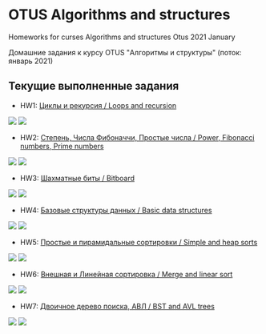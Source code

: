 # OTUS Algorithms and structures
Homeworks for curses Algorithms and structures Otus 2021 January

Домашние задания к курсу OTUS "Алгоритмы и структуры" (поток: январь 2021)

## Текущие выполненные задания

- HW1: [Циклы и рекурсия / Loops and recursion](https://github.com/c-villain/OTUS_algo/tree/main/HW1) 

<p align="left">
    <img src="https://img.shields.io/badge/language-C%23-blue" /> 
    <img src="https://img.shields.io/badge/IDE-Visual%20Studio-blue" /> 
</p>

- HW2: [Степень, Числа Фибоначчи, Простые числа / Power, Fibonacci numbers, Prime numbers](https://github.com/c-villain/OTUS_algo/tree/main/HW2) 

<p align="left">
    <img src="https://img.shields.io/badge/language-Swift%205.0-blue" /> 
    <img src="https://img.shields.io/badge/IDE-Xcode-blue" /> 
</p>

- HW3: [Шахматные биты / Bitboard](https://github.com/c-villain/OTUS_algo/tree/main/HW3) 

<p align="left">
    <img src="https://img.shields.io/badge/language-Swift%205.0-blue" /> 
    <img src="https://img.shields.io/badge/IDE-Xcode-blue" /> 
</p>

- HW4: [Базовые структуры данных / Basic data structures](https://github.com/c-villain/OTUS_algo/tree/main/HW4) 

<p align="left">
    <img src="https://img.shields.io/badge/language-Swift%205.0-blue" /> 
    <img src="https://img.shields.io/badge/IDE-Xcode-blue" /> 
</p>

- HW5: [Простые и пирамидальные сортировки / Simple and heap sorts](https://github.com/c-villain/OTUS_algo/tree/main/HW5) 
<p align="left">
    <img src="https://img.shields.io/badge/language-Swift%205.0-blue" /> 
    <img src="https://img.shields.io/badge/IDE-Xcode-blue" /> 
</p>

- HW6: [Внешная и Линейная сортировка / Merge and linear sort](https://github.com/c-villain/OTUS_algo/tree/main/HW6) 
<p align="left">
    <img src="https://img.shields.io/badge/language-Swift%205.0-blue" /> 
    <img src="https://img.shields.io/badge/IDE-Xcode-blue" /> 
</p>

- HW7: [Двоичное дерево поиска, АВЛ / BST and AVL trees](https://github.com/c-villain/OTUS_algo/tree/main/HW7) 
<p align="left">
    <img src="https://img.shields.io/badge/language-Swift%205.0-blue" /> 
    <img src="https://img.shields.io/badge/IDE-Xcode-blue" /> 
</p>
